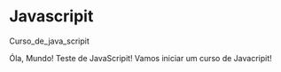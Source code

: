 # Javascripit
 Curso_de_java_scripit


 Óla, Mundo! Teste de JavaScripit! Vamos iniciar um curso de Javacripit!


